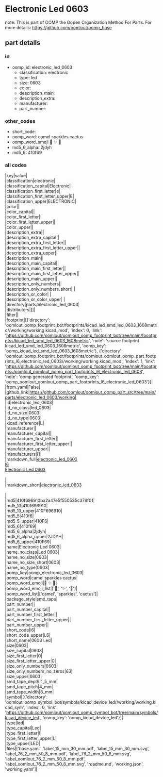 # Electronic Led 0603  

note: This is part of OOMP the Oopen Organization Method For Parts. For more details: https://github.com/oomlout/oomp_base

##  part details





### id
* oomp_id: electronic_led_0603
  * classification: electronic
  * type: led
  * size: 0603
  * color: 
  * description_main: 
  * description_extra: 
  * manufacturer: 
  * part_number: 

### other_codes
* short_code: 
* oomp_word: camel sparkles cactus
* oomp_word_emoji :camel: :sparkles: :cactus:
* md5_6_alpha: 2jdyh
* md5_6: 410f69

### all codes 
|key|value|  
|classification|electronic|  
|classification_capital|Electronic|  
|classification_first_letter|e|  
|classification_first_letter_upper|E|  
|classification_upper|ELECTRONIC|  
|color||  
|color_capital||  
|color_first_letter||  
|color_first_letter_upper||  
|color_upper||  
|description_extra||  
|description_extra_capital||  
|description_extra_first_letter||  
|description_extra_first_letter_upper||  
|description_extra_upper||  
|description_main||  
|description_main_capital||  
|description_main_first_letter||  
|description_main_first_letter_upper||  
|description_main_upper||  
|description_only_numbers||  
|description_only_numbers_short| |  
|description_or_color| |  
|description_or_color_upper| |  
|directory|parts/electronic_led_0603|  
|distributors|[]|  
|filter||  
|footprint|[{'directory': 'oomlout_oomp_footprint_bot/footprints/kicad_led_smd_led_0603_1608metric//working/working.kicad_mod', 'index': 0, 'link': 'https://github.com/oomlout/oomlout_oomp_footprint_bot/tree/main/foootprntss/kicad_led_smd_led_0603_1608metric', 'note': 'source footprint kicad_led_smd_led_0603_1608metric', 'oomp_key': 'oomp_kicad_led_smd_led_0603_1608metric'}, {'directory': 'oomlout_oomp_footprint_bot/footprints/oomlout_oomlout_oomp_part_footprints_l6_electronic_led_0603//working/working.kicad_mod', 'index': 1, 'link': 'https://github.com/oomlout/oomlout_oomp_footprint_bot/tree/main/foootprntss/oomlout_oomlout_oomp_part_footprints_l6_electronic_led_0603', 'note': 'oomp generated footprint', 'oomp_key': 'oomp_oomlout_oomlout_oomp_part_footprints_l6_electronic_led_0603'}]|  
|from_yaml|False|  
|github_link|https://github.com/oomlout/oomlout_oomp_part_src/tree/main/parts/electronic_led_0603/working|  
|id|electronic_led_0603|  
|id_no_class|led_0603|  
|id_no_size|0603|  
|id_no_type|0603|  
|kicad_reference|L|  
|manufacturer||  
|manufacturer_capital||  
|manufacturer_first_letter||  
|manufacturer_first_letter_upper||  
|manufacturer_upper||  
|manufacturers|[]|  
|markdown_full|[electronic_led_0603](https://github.com/oomlout/oomlout_oomp_part_src/tree/main/parts/electronic_led_0603/working)<br>[l6](https://github.com/oomlout/oomlout_oomp_part_src/tree/main/parts/electronic_led_0603/working)<br>[Electronic Led 0603](https://github.com/oomlout/oomlout_oomp_part_src/tree/main/parts/electronic_led_0603/working)<br><br>|  
|markdown_short|[electronic_led_0603](https://github.com/oomlout/oomlout_oomp_part_src/tree/main/parts/electronic_led_0603/working)<br><br>|  
|md5|410f696910ba2a47e5f550535c378f01|  
|md5_10|410f696910|  
|md5_10_upper|410F696910|  
|md5_5|410f6|  
|md5_5_upper|410F6|  
|md5_6|410f69|  
|md5_6_alpha|2jdyh|  
|md5_6_alpha_upper|2JDYH|  
|md5_6_upper|410F69|  
|name|Electronic Led 0603|  
|name_no_class|Led 0603|  
|name_no_size|0603|  
|name_no_size_short|0603|  
|name_no_type|0603|  
|oomp_key|oomp_electronic_led_0603|  
|oomp_word|camel sparkles cactus|  
|oomp_word_emoji|:camel: :sparkles: :cactus:|  
|oomp_word_emoji_list|[':camel:', ':sparkles:', ':cactus:']|  
|oomp_word_list|['camel', 'sparkles', 'cactus']|  
|package_style|smd_tape|  
|part_number||  
|part_number_capital||  
|part_number_first_letter||  
|part_number_first_letter_upper||  
|part_number_upper||  
|short_code|l6|  
|short_code_upper|L6|  
|short_name|0603 Led|  
|size|0603|  
|size_capital|0603|  
|size_first_letter|0|  
|size_first_letter_upper|0|  
|size_only_numbers|0603|  
|size_only_numbers_no_zeros|63|  
|size_upper|0603|  
|smd_tape_depth|1_5_mm|  
|smd_tape_pitch|4_mm|  
|smd_tape_width|8_mm|  
|symbol|[{'directory': 'oomlout_oomp_symbol_bot/symbols/kicad_device_led//working/working.kicad_sym', 'index': 0, 'link': 'https://github.com/oomlout/oomlout_oomp_symbol_bot/tree/main/symbols/kicad_device_led', 'oomp_key': 'oomp_kicad_device_led'}]|  
|type|led|  
|type_capital|Led|  
|type_first_letter|l|  
|type_first_letter_upper|L|  
|type_upper|LED|  
|files|['base.yaml', 'label_15_mm_30_mm.pdf', 'label_15_mm_30_mm.svg', 'label_76_2_mm_50_8_mm.pdf', 'label_76_2_mm_50_8_mm.svg', 'label_oomlout_76_2_mm_50_8_mm.pdf', 'label_oomlout_76_2_mm_50_8_mm.svg', 'readme.md', 'working.json', 'working.yaml']|  
